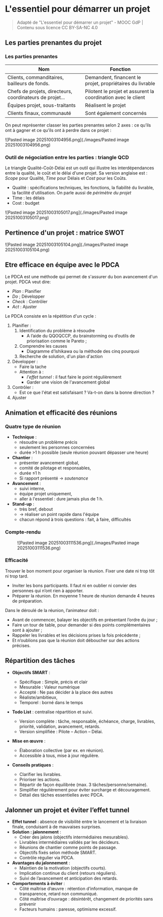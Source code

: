# L'essentiel pour démarrer un projet

> Adapté de "L'essentiel pour démarrer un projet" - MOOC GdP | Contenu sous licence CC BY-SA-NC 4.0

## Les parties prenantes du projet

### Les parties prenantes

| Nom                                                      | Fonction                                                      |
| -------------------------------------------------------- | ------------------------------------------------------------- |
| Clients, commanditaires, bailleurs de fonds.             | Demandent, financent le projet, propriétaires du livrable     |
| Chefs de projets, directeurs, coordinateurs de projet... | Pilotent le projet et assurent la coordination avec le client |
| Équipes projet, sous-traitants                           | Réalisent le projet                                           |
| Clients finaux, communauté                               | Sont également concernés                                      |

On peut représenter classer les parties prenantes selon 2 axes : ce qu’ils ont à gagner et ce qu’ils ont à perdre dans ce projet :

![Pasted image 20251003104956.png](./images/Pasted image 20251003104956.png)

### Outil de négociation entre les parties : triangle QCD

Le triangle Qualité-Coût-Délai est un outil qui illustre les interdépendances entre la qualité, le coût et le délai d'une projet.  Sa version anglaise est : *Scope* pour Qualité, *Time* pour
Délais et *Cost* pour les Coûts.

- Qualité : spécifications techniques, les fonctions, la fiabilité du livrable, la facilité d'utilisation. On parle aussi de *périmètre du projet*
- Time : les délais
- Cost : budget

![Pasted image 20251003105017.png](./images/Pasted image 20251003105017.png)

## Pertinence d'un projet : matrice SWOT

![Pasted image 20251003105104.png](./images/Pasted image 20251003105104.png)

## Etre efficace en équipe avec le PDCA

Le PDCA est une méthode qui permet de s'assurer du bon avancement d'un projet. PDCA veut dire:

- *Plan* : Planifier
- *Do* ; Développer
- *Check* : Contrôler
- *Act* : Ajuster

Le PDCA consiste en la répétition d'un cycle :

1. Planifier :
	1. Identification du problème à résoudre
   		- A l’aide du QQOQCCP, du brainstorming ou d’outils de priorisation comme le Pareto ;
	2. Comprendre les causes
   		- Diagramme d’Ishikawa ou la méthode des cinq pourquoi
	3. Recherche de solution, d'un plan d'action
2. Développer :
   	- Faire la tache
   	- Attention à :
   		- *l'effet tunnel* : il faut faire le point régulièrement
   		- Garder une vision de l'avancement global
3. Contrôler :
   	- Est ce que l'état est satisfaisant ? Va-t-on dans la bonne direction ?
4. Ajuster

## Animation et efficacité des réunions

### Quatre type de réunion

- **Technique** :
    - résoudre un problème précis
    - seulement les personnes concernées
    - durée >1 h possible (seule réunion pouvant dépasser une heure)
- **Chantier** :
    - présenter avancement global,
    - comité de pilotage et responsables,
    - durée ≤1 h
    - Si rapport présenté $\rightarrow$ *soutenance*
- **Avancement** :
    - suivi interne,
    - équipe projet uniquement,
    - aller à l'essentiel : dure jamais plus de 1 h.  
- **Stand-up** :
    - très bref, debout
    - $\rightarrow$ réaliser un point rapide dans l'équipe
    - chacun répond à trois questions : fait, à faire, difficultés

### Compte-rendu

<figure markdown="1">
![Pasted image 20251003111536.png](./images/Pasted image 20251003111536.png)
</figure>

### Efficacité

Trouver le bon moment pour organiser la réunion. Fixer une date ni trop tôt ni trop tard.

- Inviter les bons participants. Il faut ni en oublier ni convier des personnes qui n’ont rien à apporter.
- Préparer la réunion. En moyenne 1 heure de réunion demande 4 heures de préparation.

Dans le déroulé de la réunion, l’animateur doit :

- Avant de commencer, balayer les objectifs en présentant l’ordre du jour ;
- Faire un tour de table, pour demander si des points complémentaires sont à ajouter ;
- Rappeler les livrables et les décisions prises la fois précédente ;
- Et n’oublions pas que la réunion doit déboucher sur des actions précises.

## Répartition des tâches

- **Objectifs SMART** :  
    - Spécifique : Simple, précis et clair
    - Mesurable : Valeur numérique
    - Accepté : Ne pas décider à la place des autres
    - Réaliste/ambitieux,
    - Temporel : borné dans le temps

- **Todo List** : centralise répartition et suivi.  
    - Version complète : tâche, responsable, échéance, charge, livrables, priorité, validation, avancement, retards.  
    - Version simplifiée : Pilote – Action – Délai.  

- **Mise en œuvre** :  
    - Élaboration collective (par ex. en réunion).  
    - Accessible à tous, mise à jour régulière.  

- **Conseils pratiques** :  
    - Clarifier les livrables.  
    - Prioriser les actions.  
    - Répartir de façon équilibrée (max. 3 tâches/personne/semaine).  
    - Simplifier régulièrement pour éviter surcharge et découragement.  
    - Détail des tâches essentielles avec PDCA.

## Jalonner un projet et éviter l’effet tunnel

- **Effet tunnel** : absence de visibilité entre le lancement et la livraison finale, conduisant à de mauvaises surprises.  
- **Solution : jalonnement** :  
    - Créer des jalons (objectifs intermédiaires mesurables).  
    - Livrables intermédiaires validés par les décideurs.  
    - Réunions de chantier comme points de passage.  
    - Objectifs fixés selon méthode SMART.  
    - Contrôle régulier via PDCA.  
- **Avantages du jalonnement** :  
    - Maintien de la motivation (objectifs courts).  
    - Implication continue du client (retours réguliers).  
    - Suivi de l’avancement et anticipation des retards.  
- **Comportements à éviter** :  
    - Côté maîtrise d’œuvre : rétention d’information, manque de transparence, retard non communiqué.
    - Côté maîtrise d’ouvrage : désintérêt, changement de priorités sans prévenir
    - Facteurs humains : paresse, optimisme excessif.
